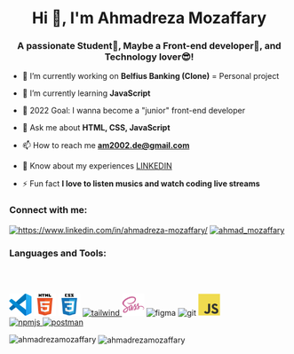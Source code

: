 <h1 align="center">Hi 👋, I'm Ahmadreza Mozaffary</h1>
<h3 align="center">A passionate Student🥳, Maybe a Front-end developer🤪, and Technology lover😎!</h3>

- 🔭 I’m currently working on **Belfius Banking (Clone)** = Personal project

- 🌱 I’m currently learning **JavaScript**

- 🥅 2022 Goal: I wanna become a "junior" front-end developer

- 💬 Ask me about **HTML, CSS, JavaScript**

- 📫 How to reach me **am2002.de@gmail.com**

- 📄 Know about my experiences [LINKEDIN](https://www.linkedin.com/in/ahmadreza-mozaffary/)

- ⚡ Fun fact **I love to listen musics and watch coding live streams**

<h3 align="left">Connect with me:</h3>
<p align="left">
<a href="https://linkedin.com/in/https://www.linkedin.com/in/ahmadreza-mozaffary/" target="blank"><img align="center" src="https://raw.githubusercontent.com/rahuldkjain/github-profile-readme-generator/master/src/images/icons/Social/linked-in-alt.svg" alt="https://www.linkedin.com/in/ahmadreza-mozaffary/" height="30" width="40" /></a>
<a href="https://instagram.com/ahmad_mozaffary" target="blank"><img align="center" src="https://raw.githubusercontent.com/rahuldkjain/github-profile-readme-generator/master/src/images/icons/Social/instagram.svg" alt="ahmad_mozaffary" height="30" width="40" /></a>
</p>
<h3 align="left">Languages and Tools:</h3>
<p align="left">
<!-- vscode -->
<img src="https://raw.githubusercontent.com/github/explore/80688e429a7d4ef2fca1e82350fe8e3517d3494d/topics/visual-studio-code/visual-studio-code.png"  alt="Visual Studio Code" width="40"  height="40" />
<!-- HTML -->
<img src="https://raw.githubusercontent.com/devicons/devicon/master/icons/html5/html5-original-wordmark.svg" alt="html5" width="40" height="40"/>
<!-- CSS -->
<img src="https://raw.githubusercontent.com/devicons/devicon/master/icons/css3/css3-original-wordmark.svg" alt="css3" width="40" height="40"/>
<!-- Tailwind CSS -->
<a href="https://tailwindcss.com/" target="_blank" rel="noreferrer"> <img src="https://www.vectorlogo.zone/logos/tailwindcss/tailwindcss-icon.svg" alt="tailwind" width="40" height="40"/> </a>
<!-- SASS -->
<img src="https://raw.githubusercontent.com/devicons/devicon/master/icons/sass/sass-original.svg" alt="sass" width="40" height="40"/> 
<!-- Figma -->
<img src="https://www.vectorlogo.zone/logos/figma/figma-icon.svg" alt="figma" width="40" height="40"/>
<!-- Git -->
<img src="https://www.vectorlogo.zone/logos/git-scm/git-scm-icon.svg" alt="git" width="40" height="40"/>
<!-- Javascript -->
<img src="https://raw.githubusercontent.com/devicons/devicon/master/icons/javascript/javascript-original.svg" alt="javascript" width="40" height="40"/>
 <!-- jQuery -->
<svg xmlns="http://www.w3.org/2000/svg" width="89" height="86" stroke="#000" stroke-linecap="round" stroke-linejoin="round" fill="#fff" fill-rule="evenodd"/><!-- Node Package Manager (NPM) -->
<a href="https://www.npmjs.com/" target="_blank" rel="noreferrer"> <img src="https://upload.wikimedia.org/wikipedia/commons/d/db/Npm-logo.svg" alt="npmjs" width="40" height="40"/> </a>
<!-- Postman -->
<a href="https://postman.com" target="_blank" rel="noreferrer"> <img src="https://www.vectorlogo.zone/logos/getpostman/getpostman-icon.svg" alt="postman" width="40" height="40"/> </a>
 </p>

 <!-- Info -->
<p>
<img align="left" src="https://github-readme-stats.vercel.app/api/top-langs?username=ahmadrezamozaffary&show_icons=true&locale=en&layout=compact" alt="ahmadrezamozaffary" /></p>
<p>&nbsp;<img align="center" src="https://github-readme-stats.vercel.app/api?username=ahmadrezamozaffary&show_icons=true&locale=en" alt="ahmadrezamozaffary" />
</p>

